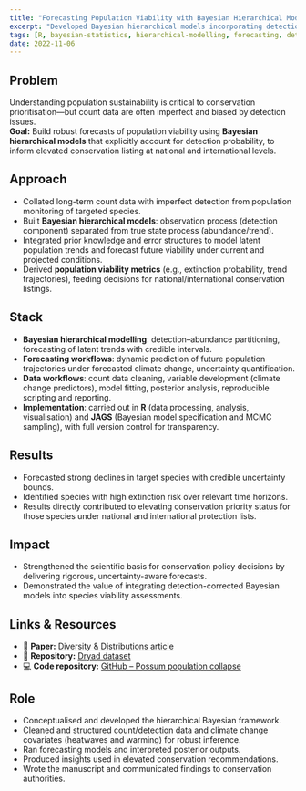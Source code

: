 ```yaml
---
title: "Forecasting Population Viability with Bayesian Hierarchical Models"
excerpt: "Developed Bayesian hierarchical models incorporating detection probability to forecast population viability and support elevated conservation status for imperilled species."
tags: [R, bayesian-statistics, hierarchical-modelling, forecasting, detection-probability, conservation]
date: 2022-11-06
---
```


## Problem
Understanding population sustainability is critical to conservation prioritisation—but count data are often imperfect and biased by detection issues.  
**Goal:** Build robust forecasts of population viability using **Bayesian hierarchical models** that explicitly account for detection probability, to inform elevated conservation listing at national and international levels.

## Approach
- Collated long-term count data with imperfect detection from population monitoring of targeted species.  
- Built **Bayesian hierarchical models**: observation process (detection component) separated from true state process (abundance/trend).  
- Integrated prior knowledge and error structures to model latent population trends and forecast future viability under current and projected conditions.  
- Derived **population viability metrics** (e.g., extinction probability, trend trajectories), feeding decisions for national/international conservation listings.

## Stack
- **Bayesian hierarchical modelling**: detection–abundance partitioning, forecasting of latent trends with credible intervals.  
- **Forecasting workflows**: dynamic prediction of future population trajectories under forecasted climate change, uncertainty quantification.  
- **Data workflows**: count data cleaning, variable development (climate change predictors), model fitting, posterior analysis, reproducible scripting and reporting.  
- **Implementation**: carried out in **R** (data processing, analysis, visualisation) and **JAGS** (Bayesian model specification and MCMC sampling), with full version control for transparency.


## Results
- Forecasted strong declines in target species with credible uncertainty bounds.  
- Identified species with high extinction risk over relevant time horizons.  
- Results directly contributed to elevating conservation priority status for those species under national and international protection lists.

## Impact
- Strengthened the scientific basis for conservation policy decisions by delivering rigorous, uncertainty-aware forecasts.  
- Demonstrated the value of integrating detection-corrected Bayesian models into species viability assessments.

## Links & Resources
- 📄 **Paper:** [Diversity & Distributions article](https://onlinelibrary.wiley.com/doi/full/10.1111/ddi.13652)  
- 💾 **Repository:** [Dryad dataset](https://datadryad.org/dataset/doi:10.5061/dryad.m63xsj44h)
- 💻 **Code repository:** [GitHub – Possum population collapse](https://github.com/AlejandroFuentePinero/Ringtail_possums_collapse) 

## Role
- Conceptualised and developed the hierarchical Bayesian framework.  
- Cleaned and structured count/detection data and climate change covariates (heatwaves and warming) for robust inference.  
- Ran forecasting models and interpreted posterior outputs.  
- Produced insights used in elevated conservation recommendations.  
- Wrote the manuscript and communicated findings to conservation authorities.

